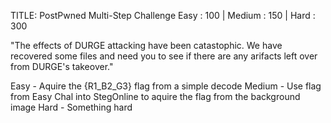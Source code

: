 TITLE: PostPwned
Multi-Step Challenge
Easy : 100 | Medium : 150 | Hard : 300

"The effects of DURGE attacking have been catastophic. We have recovered some files and need you to see if there are any arifacts left over from DURGE's takeover."

Easy - Aquire the {R1_B2_G3} flag from a simple decode
Medium - Use flag from Easy Chal into StegOnline to aquire the flag from the background image
Hard - Something hard
